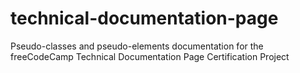# technical-documentation-page
Pseudo-classes and pseudo-elements documentation for the freeCodeCamp Technical Documentation Page Certification Project
